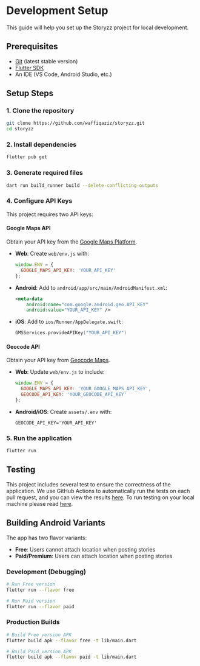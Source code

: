 # Development Setup

This guide will help you set up the Storyzz project for local development.

## Prerequisites

- [Git](https://git-scm.com/) (latest stable version)
- [Flutter SDK](https://docs.flutter.dev/get-started/install)
- An IDE (VS Code, Android Studio, etc.)

## Setup Steps

### 1. Clone the repository

```bash
git clone https://github.com/waffiqaziz/storyzz.git
cd storyzz
```

### 2. Install dependencies

```bash
flutter pub get
```

### 3. Generate required files

```bash
dart run build_runner build --delete-conflicting-outputs
```

### 4. Configure API Keys

This project requires two API keys:

#### **Google Maps API**

Obtain your API key from the [Google Maps Platform](https://developers.google.com/maps/get-started#quickstart).

- **Web**: Create `web/env.js` with:

  ```javascript
  window.ENV = {
    GOOGLE_MAPS_API_KEY: 'YOUR_API_KEY'
  };
  ```

- **Android**: Add to `android/app/src/main/AndroidManifest.xml`:

  ```xml
  <meta-data
      android:name="com.google.android.geo.API_KEY"
      android:value="YOUR_API_KEY" />
  ```

- **iOS**: Add to `ios/Runner/AppDelegate.swift`:

  ```swift
  GMSServices.provideAPIKey("YOUR_API_KEY")
  ```

#### **Geocode API**

Obtain your API key from [Geocode Maps](https://geocode.maps.co/).

- **Web**: Update `web/env.js` to include:

  ```javascript
  window.ENV = {
    GOOGLE_MAPS_API_KEY: 'YOUR_GOOGLE_MAPS_API_KEY',
    GEOCODE_API_KEY: 'YOUR_GEOCODE_API_KEY'
  };
  ```

- **Android/iOS**: Create `assets/.env` with:

  ```env
  GEOCODE_API_KEY='YOUR_API_KEY'
  ```

### 5. Run the application

```bash
flutter run
```

## Testing

This project includes several test to ensure the correctness of the application.
We use GitHub Actions  to automatically run the tests on each pull request, and
you can view the results [here](https://github.com/waffiqaziz/storyzz/actions/workflows/flutter_ci_cd.yml).
To run testing on your local machine please read [here](testing.md).

## Building Android Variants

The app has two flavor variants:

- **Free**: Users cannot attach location when posting stories
- **Paid/Premium**: Users can attach location when posting stories

### Development (Debugging)

```bash
# Run Free version
flutter run --flavor free

# Run Paid version
flutter run --flavor paid
```

### Production Builds

```bash
# Build Free version APK
flutter build apk --flavor free -t lib/main.dart

# Build Paid version APK
flutter build apk --flavor paid -t lib/main.dart
```
